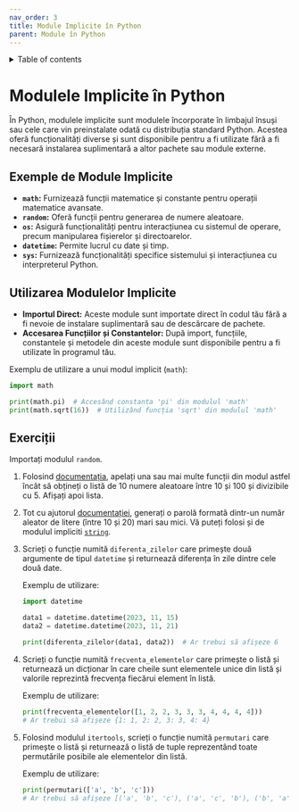 ```yaml
---
nav_order: 3
title: Module Implicite în Python
parent: Module în Python
---
```


<details markdown="block">
  <summary>
    Table of contents
  </summary>
  {: .text-delta }
1. TOC
{:toc}
</details>

# Modulele Implicite în Python

În Python, modulele implicite sunt modulele încorporate în limbajul însuși sau cele care vin preinstalate odată cu distribuția standard Python. Acestea oferă funcționalități diverse și sunt disponibile pentru a fi utilizate fără a fi necesară instalarea suplimentară a altor pachete sau module externe.

## Exemple de Module Implicite

- **`math`:** Furnizează funcții matematice și constante pentru operații matematice avansate.
- **`random`:** Oferă funcții pentru generarea de numere aleatoare.
- **`os`:** Asigură funcționalități pentru interacțiunea cu sistemul de operare, precum manipularea fișierelor și directoarelor.
- **`datetime`:** Permite lucrul cu date și timp.
- **`sys`:** Furnizează funcționalități specifice sistemului și interacțiunea cu interpreterul Python.

## Utilizarea Modulelor Implicite

- **Importul Direct:** Aceste module sunt importate direct în codul tău fără a fi nevoie de instalare suplimentară sau de descărcare de pachete.
- **Accesarea Funcțiilor și Constantelor:** După import, funcțiile, constantele și metodele din aceste module sunt disponibile pentru a fi utilizate în programul tău.

Exemplu de utilizare a unui modul implicit (`math`):

```python
import math

print(math.pi)  # Accesând constanta 'pi' din modulul 'math'
print(math.sqrt(16))  # Utilizând funcția 'sqrt' din modulul 'math'
```

## Exerciții

Importați modulul `random`.

1. Folosind [documentația](https://docs.python.org/3/library/random.html), apelați una sau mai multe funcții din modul astfel încât să obțineți o listă de 10 numere aleatoare între 10 și 100 și divizibile cu 5.
Afișați apoi lista.

1. Tot cu ajutorul [documentației](https://docs.python.org/3/library/random.html), generați o parolă formată dintr-un număr aleator de litere (între 10 și 20) mari sau mici.
Vă puteți folosi și de modulul impliciti [`string`](https://docs.python.org/3/library/string.html).

1. Scrieți o funcție numită `diferenta_zilelor` care primește două argumente de tipul `datetime` și returnează diferența în zile dintre cele două date.

    Exemplu de utilizare:
    ```python
    import datetime

    data1 = datetime.datetime(2023, 11, 15)
    data2 = datetime.datetime(2023, 11, 21)

    print(diferenta_zilelor(data1, data2))  # Ar trebui să afișeze 6
    ```

1. Scrieți o funcție numită `frecventa_elementelor` care primește o listă și returnează un dicționar în care cheile sunt elementele unice din listă și valorile reprezintă frecvența fiecărui element în listă.

    Exemplu de utilizare:
    ```python
    print(frecventa_elementelor([1, 2, 2, 3, 3, 3, 4, 4, 4, 4]))  
    # Ar trebui să afișeze {1: 1, 2: 2, 3: 3, 4: 4}
    ```

1. Folosind modulul `itertools`, scrieți o funcție numită `permutari` care primește o listă și returnează o listă de tuple reprezentând toate permutările posibile ale elementelor din listă.

    Exemplu de utilizare:
    ```python
    print(permutari(['a', 'b', 'c']))
    # Ar trebui să afișeze [('a', 'b', 'c'), ('a', 'c', 'b'), ('b', 'a', 'c'), ('b', 'c', 'a'), ('c', 'a', 'b'), ('c', 'b', 'a')]
    ```
